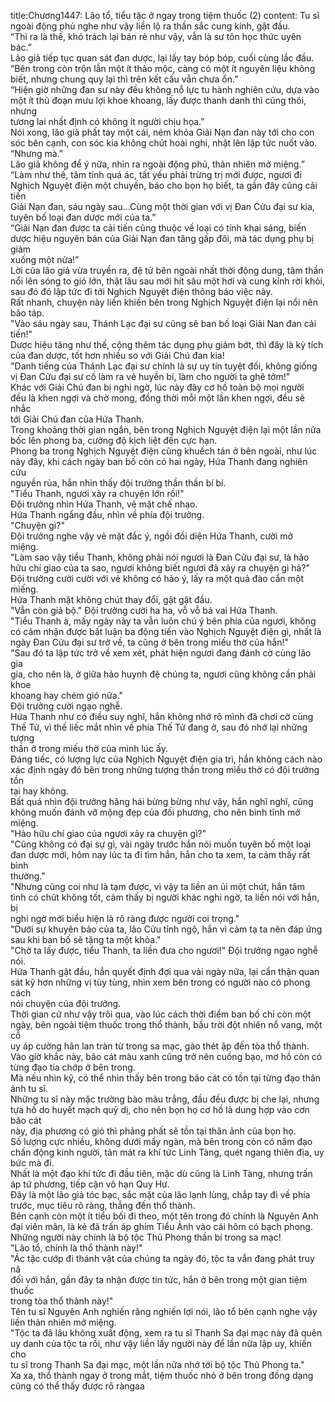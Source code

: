 title:Chương1447: Lão tổ, tiểu tặc ở ngay trong tiệm thuốc (2)
content:
Tu sĩ ngoài động phủ nghe như vậy liền lộ ra thần sắc cung kính, gật đầu.<br>“Thì ra là thế, khó trách lại bán rẻ như vậy, vẫn là sư tôn học thức uyên<br>bác.”<br>Lão giả tiếp tục quan sát đan dược, lại lấy tay bóp bóp, cuối cùng lắc đầu.<br>“Bên trong còn trộn lẫn một ít thảo mộc, càng có một ít nguyên liệu không<br>biết, nhưng chung quy lại thì trên kết cấu vẫn chưa ổn.”<br>“Hiện giờ những đan sư này đều không nỗ lực tu hành nghiên cứu, dựa vào<br>một ít thủ đoạn mưu lợi khoe khoang, lấy được thanh danh thì cũng thôi, nhưng<br>tương lai nhất định có không ít người chịu họa.”<br>Nói xong, lão giả phất tay một cái, ném khỏa Giải Nạn đan này tới cho con<br>sóc bên cạnh, con sóc kia không chút hoài nghi, nhặt lên lập tức nuốt vào.<br>“Nhưng mà.”<br>Lão giả không để ý nữa, nhìn ra ngoài động phủ, thản nhiên mở miệng.”<br>“Làm như thế, tâm tính quá ác, tất yếu phải trừng trị mới được, ngươi đi<br>Nghịch Nguyệt điện một chuyến, báo cho bọn họ biết, ta gần đây cũng cải tiến<br>Giải Nạn đan, sáu ngày sau…Cùng một thời gian với vị Đan Cửu đại sư kia,<br>tuyên bố loại đan dược mới của ta.”<br>“Giải Nạn đan được ta cải tiến cũng thuộc về loại có tính khai sáng, biến<br>dược hiệu nguyên bản của Giải Nạn đan tăng gấp đôi, mà tác dụng phụ bị giảm<br>xuống một nửa!”<br>Lời của lão giả vừa truyền ra, đệ tử bên ngoài nhất thời động dung, tâm thần<br>nổi lên sóng to gió lớn, thật lâu sau mới hít sâu một hơi và cung kính rời khỏi,<br>sau đó đó lập tức đi tới Nghịch Nguyệt điện thông báo việc này.<br>Rất nhanh, chuyện này liền khiến bên trong Nghịch Nguyệt điện lại nổi nên<br>bão táp.<br>"Vào sáu ngày sau, Thánh Lạc đại sư cũng sẽ ban bố loại Giải Nan đan cải<br>tiến!"<br>Dược hiệu tăng như thế, cộng thêm tác dụng phụ giảm bớt, thì đây là kỳ tích<br>của đan dược, tốt hơn nhiều so với Giải Chú đan kia!<br>"Danh tiếng của Thánh Lạc đại sư chính là sự uy tín tuyệt đối, không giống<br>vị Đan Cửu đại sư cố làm ra vẻ huyền bí, làm cho người ta ghê tởm!"<br>Khác với Giải Chú đan bị nghi ngờ, lúc này đây cơ hồ toàn bộ mọi người<br>đều là khen ngợi và chờ mong, đồng thời mỗi một lần khen ngợi, đều sẽ nhắc<br>tới Giải Chú đan của Hứa Thanh.<br>Trong khoảng thời gian ngắn, bên trong Nghịch Nguyệt điện lại một lần nữa<br>bốc lên phong ba, cường độ kịch liệt đến cực hạn.<br>Phong ba trong Nghịch Nguyệt điện cũng khuếch tán ở bên ngoài, như lúc<br>này đây, khi cách ngày ban bố còn có hai ngày, Hứa Thanh đang nghiên cứu<br>nguyền rủa, hắn nhìn thấy đội trưởng thần thần bí bí.<br>"Tiểu Thanh, ngươi xảy ra chuyện lớn rồi!"<br>Đội trưởng nhìn Hứa Thanh, vẻ mặt chế nhạo.<br>Hứa Thanh ngẩng đầu, nhìn về phía đội trưởng.<br>"Chuyện gì?"<br>Đội trưởng nghe vậy vẻ mặt đắc ý, ngồi đối diện Hứa Thanh, cười mở<br>miệng.<br>"Làm sao vậy tiểu Thanh, không phải nói ngươi là Đan Cửu đại sư, là hảo<br>hữu chí giao của ta sao, ngươi không biết ngươi đã xảy ra chuyện gì hả?"<br>Đội trưởng cười cười với vẻ không có hảo ý, lấy ra một quả đào cắn một<br>miếng.<br>Hứa Thanh mặt không chút thay đổi, gật gật đầu.<br>"Vẫn còn giả bộ." Đội trưởng cười ha ha, vỗ vỗ bả vai Hứa Thanh.<br>"Tiểu Thanh à, mấy ngày này ta vẫn luôn chú ý bên phía của ngươi, không<br>có cảm nhận được bất luận ba động tiến vào Nghịch Nguyệt điện gì, nhất là<br>ngày Đan Cửu đại sư trở về, ta cũng ở bên trong miếu thờ của hắn!"<br>"Sau đó ta lập tức trở về xem xét, phát hiện ngươi đang đánh cờ cùng lão gia<br>gia, cho nên là, ở giữa hảo huynh đệ chúng ta, ngươi cũng không cần phải khoe<br>khoang hay chém gió nữa."<br>Đội trưởng cười ngạo nghễ.<br>Hứa Thanh như có điều suy nghĩ, hắn không nhớ rõ mình đã chơi cờ cùng<br>Thế Tử, vì thế liếc mắt nhìn về phía Thế Tử đang ở, sau đó nhớ lại những tượng<br>thần ở trong miếu thờ của mình lúc ấy.<br>Đáng tiếc, có lượng lực của Nghịch Nguyệt điện gia trì, hắn không cách nào<br>xác định ngày đó bên trong những tượng thần trong miếu thờ có đội trưởng tồn<br>tại hay không.<br>Bất quá nhìn đội trưởng hăng hái bừng bừng như vậy, hắn nghĩ nghĩ, cũng<br>không muốn đánh vỡ mộng đẹp của đối phương, cho nên bình tĩnh mở miệng.<br>"Hảo hữu chí giao của ngươi xảy ra chuyện gì?"<br>"Cũng không có đại sự gì, vài ngày trước hắn nói muốn tuyên bố một loại<br>đan dược mới, hôm nay lúc ta đi tìm hắn, hắn cho ta xem, ta cảm thấy rất bình<br>thường."<br>"Nhưng cũng coi như là tạm được, vì vậy ta liền an ủi một chút, hắn tâm<br>tình có chút không tốt, cảm thấy bị người khác nghi ngờ, ta liền nói với hắn, bị<br>nghi ngờ mới biểu hiện là rõ ràng được người coi trọng."<br>"Dưới sự khuyên bảo của ta, lão Cửu tỉnh ngộ, hắn vì cảm tạ ta nên đáp ứng<br>sau khi ban bố sẽ tặng ta một khỏa."<br>"Chờ ta lấy được, tiểu Thanh, ta liền đưa cho ngươi!" Đội trưởng ngạo nghễ<br>nói.<br>Hứa Thanh gật đầu, hắn quyết định đợi qua vài ngày nữa, lại cẩn thận quan<br>sát kỹ hơn những vị tùy tùng, nhìn xem bên trong có người nào có phong cách<br>nói chuyện của đội trưởng.<br>Thời gian cứ như vậy trôi qua, vào lúc cách thời điểm ban bố chỉ còn một<br>ngày, bên ngoài tiệm thuốc trong thổ thành, bầu trời đột nhiên nổ vang, một cỗ<br>uy áp cường hãn lan tràn từ trong sa mạc, gào thét ập đến tòa thổ thành.<br>Vào giờ khắc này, bão cát màu xanh cũng trở nên cuồng bạo, mơ hồ còn có<br>từng đạo tia chớp ở bên trong.<br>Mà nếu nhìn kỹ, có thể nhìn thấy bên trong bão cát có tồn tại từng đạo thân<br>ảnh tu sĩ.<br>Những tu sĩ này mặc trường bào màu trắng, đầu đều được bị che lại, nhưng<br>tựa hồ do huyết mạch quỷ dị, cho nên bọn họ cơ hồ là dung hợp vào cơn bão cát<br>này, địa phương có gió thì phảng phất sẽ tồn tại thân ảnh của bọn họ.<br>Số lượng cực nhiều, không dưới mấy ngàn, mà bên trong còn có năm đạo<br>chấn động kinh người, tản mát ra khí tức Linh Tàng, quét ngang thiên địa, uy<br>bức mà đi.<br>Nhất là một đạo khí tức đi đầu tiên, mặc dù cũng là Linh Tàng, nhưng trấn<br>áp tứ phương, tiếp cận vô hạn Quy Hư.<br>Đây là một lão giả tóc bạc, sắc mặt của lão lạnh lùng, chắp tay đi về phía<br>trước, mục tiêu rõ ràng, thẳng đến thổ thành.<br>Bên cạnh còn một ít tiểu bối đi theo, một tên trong đó chính là Nguyên Anh<br>đại viên mãn, là kẻ đã trấn áp ghim Tiểu Ảnh vào cái hôm có bạch phong.<br>Những người này chính là bộ tộc Thủ Phong thần bí trong sa mạc!<br>"Lão tổ, chính là thổ thành này!"<br>"Ác tặc cướp đi thánh vật của chúng ta ngày đó, tộc ta vẫn đang phát truy nã<br>đối với hắn, gần đây ta nhận được tin tức, hắn ở bên trong một gian tiệm thuốc<br>trong tòa thổ thành này!"<br>Tên tu sĩ Nguyên Anh nghiến răng nghiến lợi nói, lão tổ bên cạnh nghe vậy<br>liền thản nhiên mở miệng.<br>"Tộc ta đã lâu không xuất động, xem ra tu sĩ Thanh Sa đại mạc này đã quên<br>uy danh của tộc ta rồi, như vậy liền lấy người này để lần nữa lập uy, khiến cho<br>tu sĩ trong Thanh Sa đại mạc, một lần nữa nhớ tới bộ tộc Thủ Phong ta."<br>Xa xa, thổ thành ngay ở trong mắt, tiệm thuốc nhỏ ở bên trong đồng dạng<br>cũng có thể thấy được rõ ràngaa